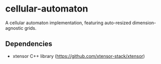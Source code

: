 # cellular-automaton
A cellular automaton implementation, featuring auto-resized dimension-agnostic grids.

## Dependencies
* xtensor C++ library (https://github.com/xtensor-stack/xtensor)
